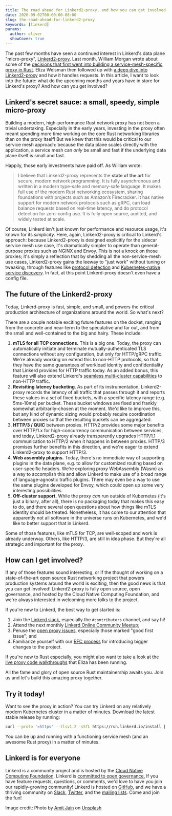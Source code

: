 ```yaml
---
title: The road ahead for Linkerd2-proxy, and how you can get involved
date: 2020-09-02T00:00:00-08:00
slug: the-road-ahead-for-linkerd2-proxy
keywords: [linkerd]
params:
  author: oliver
  showCover: true
---
```


The past few months have seen a continued interest in Linkerd's data plane
"micro-proxy", [Linkerd2-proxy](https://github.com/linkerd/linkerd2-proxy).
Last month, William Morgan wrote about some of the [decisions that first went
into building a service-mesh-specific proxy in
Rust](https://thenewstack.io/linkerds-little-secret-a-lightning-fast-service-mesh-focused-rust-network-proxy/).
Eliza Weisman then followed up with [a deep dive into
Linkerd2-proxy](https://linkerd.io/2020/07/23/under-the-hood-of-linkerds-state-of-the-art-rust-proxy-linkerd2-proxy/)
and how it handles requests. In this article, I want to look into the future:
what do the upcoming months and years have in store for Linkerd's proxy? And
how can you get involved?

## Linkerd's secret sauce: a small, speedy, simple micro-proxy

Building a modern, high-performance Rust network proxy has not been a trivial
undertaking. Especially in the early years, investing in the proxy often meant
spending more time working on the core Rust networking libraries than on the
proxy itself! But we knew that this would be critical to our service mesh
approach: because the data plane scales directly with the application, a
service mesh can _only_ be small and fast if the underlying data plane itself
is small and fast.

Happily, those early investments have paid off. As William wrote:

> I believe that Linkerd2-proxy represents the **state of the art** for secure,
modern network programming. It is fully asynchronous and written in a modern
type-safe and memory-safe language. It makes full use of the modern Rust
networking ecosystem, sharing foundations with projects such as Amazon’s
Firecracker. It has native support for modern network protocols such as gRPC,
can load balance requests based on real-time latency, and do protocol detection
for zero-config use. It is fully open source, audited, and widely tested at
scale.

Of course, Linkerd isn't just known for performance and resource usage, it's
known for its _simplicity_. Here, again, Linkerd2-proxy is critical to
Linkerd's approach: because Linkerd2-proxy is designed explicitly for the
sidecar service mesh use case, it's dramatically simpler to operate than
general-purpose proxies such as NGINX and Envoy. This is not a knock on those
proxies; it's simply a reflection that by shedding all the non-service-mesh use
cases, Linkerd2-proxy gains the leeway to "just work" without tuning or
tweaking, through features like [protocol
detection](https://linkerd.io/2/features/protocol-detection/) and
[Kubernetes-native service
discovery](https://linkerd.io/2/features/load-balancing/). In fact, at this
point Linkerd-proxy doesn't even have a config file.

## The future of the Linkerd2-proxy

Today, Linkerd-proxy is fast, simple, and small, and powers the critical
production architecture of organizations around the world. So what's next?

There are a couple notable exciting future features on the docket, ranging from
the concrete and near-term to the speculative and far out, and from the small
and well-contained to the big and hairy. These include:

1. **mTLS for all TCP connections.** This is a big one. Today, the proxy can
automatically initiate and terminate mutually-authenticated TLS connections
without any configuration, but only for HTTP/gRPC traffic. We're already
working on extend this to non-HTTP protocols, so that they have the same
guarantees of workload identity and confidentiality that Linkerd provides for
HTTP traffic today. As an added bonus, this feature will also extend Linkerd's
[seamless multi-cluster
capabilities](https://linkerd.io/2/features/multicluster/) to non-HTTP traffic.
2. **Revisiting latency bucketing**. As part of its instrumentation,
Linkerd2-proxy records the latency of all traffic that passes through it and
reports these values in a set of fixed buckets, with a specific latency range
(e.g. 5ms-10ms) per bucket. These bucket windows are fixed and frankly somewhat
arbitrarily-chosen at the moment. We'd like to improve this, but any kind of
dynamic sizing would probably require coordination between proxies so that the
resulting buckets can be aggregated.
3. **HTTP/3 / QUIC** between proxies. HTTP/2 provides some major benefits over
HTTP/1.x for high-concurrency communication between services, and today,
Linkerd2-proxy already transparently upgrades HTTP/1.1 communication to HTTP/2
when it happens in between proxies. HTTP/3 promises further benefits in
this direction, and we're eager to extend Linkerd2-proxy to support HTTP/3.
4. **Web assembly plugins.** Today, there's no immediate way of supporting
plugins in the data plane, e.g. to allow for customized routing based on
user-specific headers. We’re exploring proxy WebAssembly (Wasm) as a way to
accomplish this and allow Linkerd to make use of a broad range of
language-agnostic traffic plugins. There may even be a way to use the same
plugins developed for Envoy, which could open up some very interesting
possibilities.
5. **Off-cluster support.** While the proxy _can_ run outside of Kubernetes
(it's just a binary, after all), there is no packaging today that makes this
easy to do, and there several open questions about how things like mTLS
identity should be treated. Nonetheless, it has come to our attention that
apparently not all software in the universe runs on Kubernetes, and we'd like
to better support that in Linkerd.

Some of those features, like mTLS for TCP, are well-scoped and work is already
underway. Others, like HTTP/3, are still in idea phase. But they're all
strategic and important for the proxy.

## How can I get involved?

If any of those features sound interesting, or if the thought of working on a
state-of-the-art open source Rust networking project that powers production
systems around the world is exciting, then the good news is that you can
get involved! Linkerd2-proxy is fully open source, open governance, and hosted
by the Cloud Native Computing Foundation, and we're always interested in
welcoming more folks to the project.

If you're new to Linkerd, the best way to get started is:

1. Join the [Linkerd slack](https://slack.linkerd.io), especially the
`#contributors` channel, and say hi!
2. Attend the next monthly [Linkerd Online Community
Meetup](https://www.meetup.com/Linkerd-Online-Community-Meetup/);
3. Peruse the [open
proxy issues](https://github.com/linkerd/linkerd2/issues?q=is%3Aopen+is%3Aissue+label%3Aarea%2Fproxy),
especially those marked "good first issue"; and
4. Familiarize yourself with our [RFC
process](https://linkerd.io/2020/04/08/introducing-linkerds-rfc-process/) for
introducing bigger changes to the project.

If you're new to Rust especially, you might also want to take a look at the
[live proxy code walkthroughs](https://www.youtube.com/watch?v=wRZE7JlsnpA)
that Eliza has been running.

All the fame and glory of open source Rust maintainership awaits you. Join us
and let's build this amazing proxy together.

## Try it today!

Want to see the proxy in action? You can try Linkerd on any relatively modern
Kubernetes cluster in a matter of minutes. Download the latest stable release
by running:

```bash
curl --proto '=https' --tlsv1.2 -sSfL https://run.linkerd.io/install | sh
```

You can be up and running with a functioning service mesh (and an awesome Rust
proxy) in a matter of minutes.

## Linkerd is for everyone

Linkerd is a community project and is hosted by the [Cloud Native Computing
Foundation](https://cncf.io/). Linkerd is [committed to open
governance.](https://linkerd.io/2019/10/03/linkerds-commitment-to-open-governance/)
If you have feature requests, questions, or comments, we'd love to have you
join our rapidly-growing community! Linkerd is hosted on
[GitHub](https://github.com/linkerd/), and we have a thriving community on
[Slack](https://slack.linkerd.io/), [Twitter](https://twitter.com/linkerd), and
the [mailing lists](https://linkerd.io/2/get-involved/). Come and join the fun!

Image credit: Photo by [Amit Jain](https://unsplash.com/@amitjain0106?utm_source=unsplash&amp;utm_medium=referral&amp;utm_content=creditCopyText) on [Unsplash](https://unsplash.com/s/photos/roadmap?utm_source=unsplash&amp;utm_medium=referral&amp;utm_content=creditCopyText)
